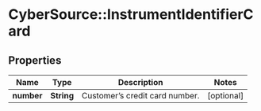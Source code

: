 # CyberSource::InstrumentIdentifierCard

## Properties
Name | Type | Description | Notes
------------ | ------------- | ------------- | -------------
**number** | **String** | Customer’s credit card number. | [optional] 



